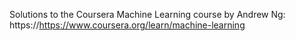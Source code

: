 Solutions to the Coursera Machine Learning course by Andrew Ng: https://https://www.coursera.org/learn/machine-learning
